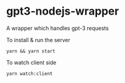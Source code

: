 # gpt3-nodejs-wrapper
A wrapper which handles gpt-3 requests

To install & run the server
```
yarn && yarn start
```

To watch client side
```
yarn watch:client
```



